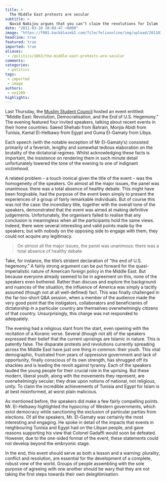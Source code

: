 ```yaml
---
title: >
  The Middle East protests are secular
subtitle: >
  Navid Nabijou argues that you can’t claim the revolutions for Islam
date: "2011-03-10 20:09:47 +0000"
image: "https://f001.backblazeb2.com/file/felixonline/img/upload/201103102007-nm1010-turkeytu.jpg"
headline: true
featured: true
imported: true
aliases:
 - /politics/1063/the-middle-east-protests-are-secular
comments:
categories:
 - politics
tags:
 - imported
 - image
authors:
 - nn1209
highlights:
---
```


Last Thursday, the [Muslim Student Council](http://muslimstudentcouncil.org/) hosted an event entitled: “Middle East: Revolution, Democratisation, and the End of U.S. Hegemony.” The evening featured four invited speakers, talking about recent events in their home countries: Saeed Shehabi from Bahrain, Monjia Abidi from Tunisia, Kamal El-Helbawy from Egypt and Guma El-Gamaty from Libya.

Each speech (with the notable exception of Mr El-Gamaty’s) consisted primarily of a feverish, lengthy and somewhat tedious elaboration on the brutality of the dictatorial regimes. Whilst acknowledging these facts is important, the insistence on rendering them in such minute detail unfortunately lowered the tone of the evening to one of indignant victimhood.

A related problem – a touch ironical given the title of the event – was the homogeneity of the speakers. On almost all the major issues, the panel was unanimous: there was a total absence of healthy debate. This might have been forgivable, had the purpose of the event been simply to present the experiences of a group of fairly remarkable individuals. But of course this was not the case: the incendiary title, together with the overall tone of the speakers, demonstrated that the event was aimed at making definitive judgements. Unfortunately, the organisers failed to realise that any conclusion is meaningless when all the participants hold the same views. Indeed, there were several interesting and valid points made by the speakers; but with nobody on the opposing side to engage with them, they could not acquire any legitimacy.

> On almost all the major issues, the panel was unanimous: there was a total absence of healthy debate

Take, for instance, the title’s strident declaration of “the end of U.S. hegemony.” A fairly strong argument can be put forward for the quasi-imperialistic nature of American foreign policy in the Middle East. But because everyone already seemed to be in agreement on this, none of the speakers even bothered. Rather than discuss and explore the background and nuances of the situation, the influence of America was simply a tacitly assumed (though not at all well-defined) fact. This was finally challenged in the far-too-short Q&A session, when a member of the audience made the very good point that the instigators, collaborators and beneficiaries of dictatorship in a particular country are themselves overwhelmingly citizens of that country. Unsurprisingly, this charge was not responded to adequately.

The evening had a religious slant from the start, even opening with the recitation of a Koranic verse. Several (though not all) of the speakers expressed their belief that the current uprisings are Islamic in nature. This is patently false. The disparate protests and revolutions currently spreading across the Middle East have just one thing in common: their youth. This vital demographic, frustrated from years of oppressive government and lack of opportunity, finally conscious of its own strength, has shrugged off its shackles and is leading the revolt against tyranny. Each of the speakers lauded the young people for their crucial role in the uprising. But these modern, liberal youth, along with the movements they represent, are overwhelmingly secular; they draw upon notions of national, not religious, unity. To claim the incredible achievements of Tunisia and Egypt for Islam is at best misinformed, at worst plain malicious.

As mentioned before, the speakers did make a few fairly compelling points. Mr. El-Helbawy highlighted the hypocrisy of Western governments, which extol democracy while sanctioning the exclusion of particular parties from elections. Of all the speakers, Mr. El-Gamaty was certainly the most interesting and engaging. He spoke in detail of the impacts that events in neighbouring Tunisia and Egypt had on the Libyan people, and gave reasons supporting his view that Colonel Gadaffi would soon be defeated. However, due to the one-sided format of the event, these statements could not develop beyond the embryonic stage.

In the end, this event should serve as both a lesson and a warning: plurality; conflict and resolution, are essential for the development of a complete, robust view of the world. Groups of people assembling with the sole purpose of agreeing with one another should be wary that they are not taking the first steps towards their own delegitimisation.
